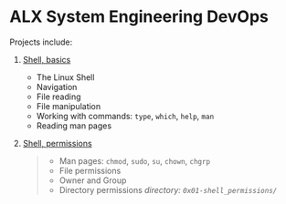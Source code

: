 # ALX System Engineering DevOps

Projects include:

1. [Shell, basics](https://github.com/michael-peter/alx-system_engineering-devops/tree/main/0x00-shell_basics)

   - The Linux Shell
   - Navigation
   - File reading
   - File manipulation
   - Working with commands: `type`, `which`, `help`, `man`
   - Reading man pages
     <!-- > _directory: `0x00-shell_basics/`_ -->

2. [Shell, permissions](https://github.com/michael-peter/alx-system_engineering-devops/tree/main/0x00-shell_permissions)
   > - Man pages: `chmod`, `sudo`, `su`, `chown`, `chgrp`
   > - File permissions
   > - Owner and Group
   > - Directory permissions
   >   _directory: `0x01-shell_permissions/`_
